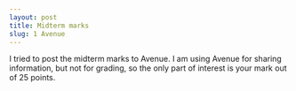 ```yaml
---
layout: post
title: Midterm marks
slug: 1 Avenue
---
```


I tried to post the midterm marks to Avenue. I am using Avenue for sharing information, but not for grading, so the only part of interest is your mark out of 25 points.

